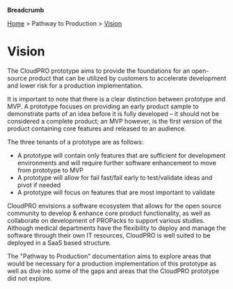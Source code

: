 **Breadcrumb**

[Home](../home.md) > Pathway to Production > [Vision](vision.md)

# Vision

The CloudPRO prototype aims to provide the foundations for an open-source product that can be utilized by customers to accelerate development and lower risk for a production implementation.

It is important to note that there is a clear distinction between prototype and MVP. A prototype focuses on providing an early product sample to demonstrate parts of an idea before it is fully developed – it should not be considered a complete product; an MVP however, is the first version of the product containing core features and released to an audience.

The three tenants of a prototype are as follows:
* A prototype will contain only features that are sufficient for development environments and will require further software enhancement to move from prototype to MVP
* A prototype will allow for fail fast/fail early to test/validate ideas and pivot if needed
* A prototype will focus on features that are most important to validate

CloudPRO envisions a software ecosystem that allows for the open source community to develop & enhance core product functionality, as well as collaborate on development of PROPacks to support various studies. Although medical departments have the flexibility to deploy and manage the software through their own IT resources, CloudPRO is well suited to be deployed in a SaaS based structure.

The "Pathway to Production" documentation aims to explore areas that would be necessary for a production implementation of this prototype as well as dive into some of the gaps and areas that the CloudPRO prototype did not explore.